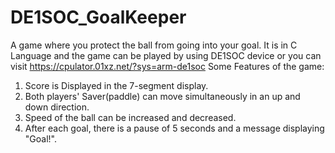 # DE1SOC_GoalKeeper
A game where you protect the ball from going into your goal. It is in C Language and the game can be played by using DE1SOC device or you can visit https://cpulator.01xz.net/?sys=arm-de1soc
Some Features of the game:
1) Score is Displayed in the 7-segment display.
2) Both players' Saver(paddle) can move simultaneously in an up and down direction.
3) Speed of the ball can be increased and decreased.
4) After each goal,  there is a pause of 5 seconds and a message displaying "Goal!".
